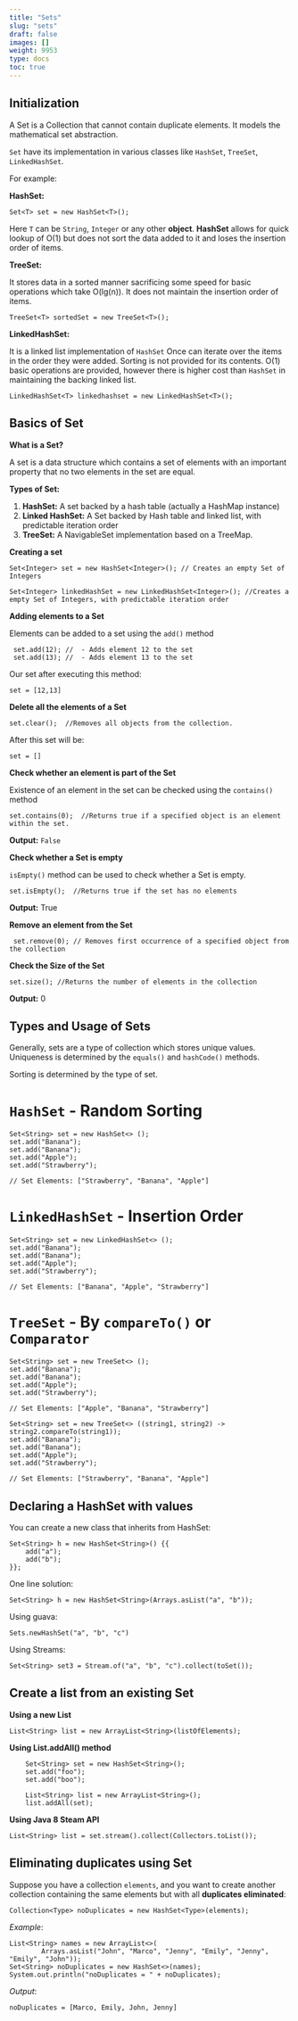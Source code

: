 ```yaml
---
title: "Sets"
slug: "sets"
draft: false
images: []
weight: 9953
type: docs
toc: true
---
```


## Initialization
A Set is a Collection that cannot contain duplicate elements. It models the mathematical set abstraction.

 `Set` have its implementation in various classes like `HashSet`, `TreeSet`, `LinkedHashSet`.

For example:

**HashSet:**

    Set<T> set = new HashSet<T>();

Here `T` can be `String`, `Integer` or any other **object**. **HashSet** allows for quick lookup of O(1) but does not sort the data added to it and loses the insertion order of items.

**TreeSet:**

It stores data in a sorted manner sacrificing some speed for basic operations which take O(lg(n)).  It does not maintain the insertion order of items.  
    
    TreeSet<T> sortedSet = new TreeSet<T>();

**LinkedHashSet:**

It is a linked list implementation of `HashSet`  Once can iterate over the items in the order they were added.  Sorting is not provided for its contents. O(1) basic operations are provided, however there is higher cost than `HashSet` in maintaining the backing linked list.

    LinkedHashSet<T> linkedhashset = new LinkedHashSet<T>();

## Basics of Set
**What is a Set?** 

A set is a data structure which contains a set of elements with an important property that no two elements in the set are equal.

**Types of Set:**

 1. **HashSet:** A set backed by a hash table (actually a HashMap instance)
 2. **Linked HashSet:** A Set backed by Hash table and linked list, with predictable iteration order 
 3. **TreeSet:** A NavigableSet implementation based on a TreeMap.

**Creating a set** 

    Set<Integer> set = new HashSet<Integer>(); // Creates an empty Set of Integers

    Set<Integer> linkedHashSet = new LinkedHashSet<Integer>(); //Creates a empty Set of Integers, with predictable iteration order

**Adding elements to a Set**

Elements can be added to a set using the `add()` method
  
     set.add(12); //  - Adds element 12 to the set
     set.add(13); //  - Adds element 13 to the set

 Our set after executing this method:

    set = [12,13]

**Delete all the elements of a Set**
    
    set.clear();  //Removes all objects from the collection.

After this set will be:

    set = []

**Check whether an element is part of the Set**

Existence of an element in the set can be checked using the `contains()` method
    
    set.contains(0);  //Returns true if a specified object is an element within the set.

**Output:** `False`

   **Check whether a Set is empty**

`isEmpty()` method can be used to check whether a Set is empty.

    set.isEmpty();  //Returns true if the set has no elements

   **Output:** True

 **Remove an element from the Set**

     set.remove(0); // Removes first occurrence of a specified object from the collection


**Check the Size of the Set**

    set.size(); //Returns the number of elements in the collection

   **Output:** 0
   



## Types and Usage of Sets
Generally, sets are a type of collection which stores unique values. Uniqueness is determined by the `equals()` and `hashCode()` methods.

Sorting is determined by the type of set.

# `HashSet` - Random Sorting

<!-- if version [gte Java SE 7] -->

    Set<String> set = new HashSet<> ();
    set.add("Banana");
    set.add("Banana");
    set.add("Apple");
    set.add("Strawberry");
    
    // Set Elements: ["Strawberry", "Banana", "Apple"]
<!-- end version if -->

    

# `LinkedHashSet` - Insertion Order

<!-- if version [gte Java SE 7] -->
    Set<String> set = new LinkedHashSet<> ();
    set.add("Banana");
    set.add("Banana");
    set.add("Apple");
    set.add("Strawberry");
    
    // Set Elements: ["Banana", "Apple", "Strawberry"]
<!-- end version if -->

# `TreeSet` - By `compareTo()` or `Comparator`

<!-- if version [gte Java SE 7] -->

    Set<String> set = new TreeSet<> ();
    set.add("Banana");
    set.add("Banana");
    set.add("Apple");
    set.add("Strawberry");
    
    // Set Elements: ["Apple", "Banana", "Strawberry"]
<!-- end version if -->

<!-- if version [gte Java SE 7] -->
    Set<String> set = new TreeSet<> ((string1, string2) -> string2.compareTo(string1));
    set.add("Banana");
    set.add("Banana");
    set.add("Apple");
    set.add("Strawberry");
    
    // Set Elements: ["Strawberry", "Banana", "Apple"]
<!-- end version if -->

## Declaring a HashSet with values
You can create a new class that inherits from HashSet:

    Set<String> h = new HashSet<String>() {{
        add("a");
        add("b");
    }};

One line solution:

    Set<String> h = new HashSet<String>(Arrays.asList("a", "b"));

Using guava:

    Sets.newHashSet("a", "b", "c")

Using Streams:

    Set<String> set3 = Stream.of("a", "b", "c").collect(toSet());

## Create a list from an existing Set
**Using a new List**

    List<String> list = new ArrayList<String>(listOfElements);

**Using List.addAll() method**

        Set<String> set = new HashSet<String>();
        set.add("foo");
        set.add("boo");
        
        List<String> list = new ArrayList<String>();
        list.addAll(set);

**Using Java 8 Steam API**

    List<String> list = set.stream().collect(Collectors.toList());

## Eliminating duplicates using Set
Suppose you have a collection `elements`, and you want to create another collection containing the same elements but with all **duplicates eliminated**:

    Collection<Type> noDuplicates = new HashSet<Type>(elements);
*Example*:

    List<String> names = new ArrayList<>(
            Arrays.asList("John", "Marco", "Jenny", "Emily", "Jenny", "Emily", "John"));
    Set<String> noDuplicates = new HashSet<>(names);
    System.out.println("noDuplicates = " + noDuplicates);

*Output*:

    noDuplicates = [Marco, Emily, John, Jenny]


